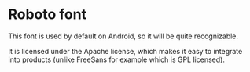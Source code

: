 # Roboto font

This font is used by default on Android, so it will be quite recognizable.

It is licensed under the Apache license, which makes it easy to integrate into products (unlike FreeSans for example which is GPL licensed).

